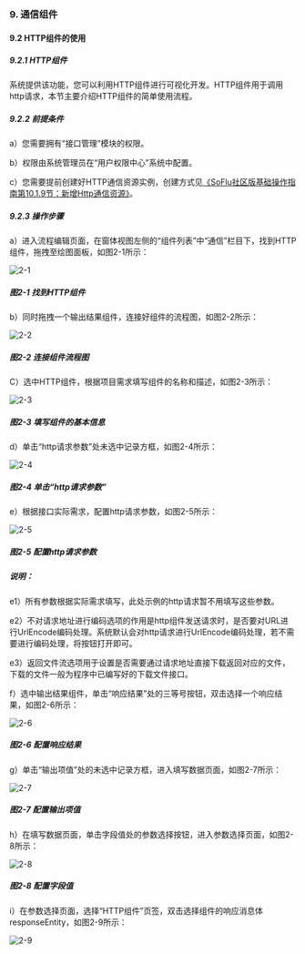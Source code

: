 ### 9. 通信组件

#### 9.2 HTTP组件的使用

##### 9.2.1 HTTP组件

系统提供该功能，您可以利用HTTP组件进行可视化开发。HTTP组件用于调用http请求，本节主要介绍HTTP组件的简单使用流程。

##### 9.2.2 前提条件

a）您需要拥有“接口管理”模块的权限。

b）权限由系统管理员在“用户权限中心”系统中配置。

c）您需要提前创建好HTTP通信资源实例，创建方式见[《SoFlu社区版基础操作指南第10.1.9节：新增Http通信资源》](https://gitee.com/feisuanyz/SoFlu-adp/blob/master/SoFlu%E7%A4%BE%E5%8C%BA%E7%89%88%E6%95%99%E7%A8%8B/SoFlu%E7%A4%BE%E5%8C%BA%E7%89%88%E5%9F%BA%E7%A1%80%E6%93%8D%E4%BD%9C%E6%8C%87%E5%8D%97/10.%20%E8%B5%84%E6%BA%90%E5%AE%9E%E4%BE%8B/1.%20%E6%96%B0%E5%A2%9E%E8%B5%84%E6%BA%90%E5%AE%9E%E4%BE%8B.md#19-%E6%96%B0%E5%A2%9Ehttp%E9%80%9A%E4%BF%A1%E8%B5%84%E6%BA%90)。

##### 9.2.3 操作步骤

a）进入流程编辑页面，在窗体视图左侧的“组件列表”中“通信”栏目下，找到HTTP组件，拖拽至绘图面板，如图2-1所示：

![2-1](https://www.feisuanyz.com/fsimage/zc-image/cz_22_5_1_1.png)

##### 图2-1 找到HTTP组件

b）同时拖拽一个输出结果组件，连接好组件的流程图，如图2-2所示：

![2-2](https://www.feisuanyz.com/fsimage/zc-image/cz_22_5_1_2.png)

##### 图2-2 连接组件流程图

C）选中HTTP组件，根据项目需求填写组件的名称和描述，如图2-3所示：

![2-3](https://www.feisuanyz.com/fsimage/zc-image/cz_22_5_1_3.png)

##### 图2-3 填写组件的基本信息

d）单击“http请求参数”处未选中记录方框，如图2-4所示：

![2-4](https://www.feisuanyz.com/fsimage/zc-image/cz_22_5_1_4.png)

##### 图2-4 单击“http请求参数”

e）根据接口实际需求，配置http请求参数，如图2-5所示：

![2-5](https://www.feisuanyz.com/fsimage/zc-image/zjsy/downfile_1.png)

##### 图2-5 配置http请求参数

##### 说明：

e1）所有参数根据实际需求填写，此处示例的http请求暂不用填写这些参数。

e2）不对请求地址进行编码选项的作用是http组件发送请求时，是否要对URL进行UrlEncode编码处理。系统默认会对http请求进行UrlEncode编码处理，若不需要进行编码处理，将按钮打开即可。

e3）返回文件流选项用于设置是否需要通过请求地址直接下载返回对应的文件，下载的文件一般为程序中已编写好的下载文件接口。

f）选中输出结果组件，单击“响应结果”处的三等号按钮，双击选择一个响应结果，如图2-6所示：

![2-6](https://www.feisuanyz.com/fsimage/zc-image/cz_22_5_1_9.png)

##### 图2-6 配置响应结果

g）单击“输出项值”处的未选中记录方框，进入填写数据页面，如图2-7所示：

![2-7](https://www.feisuanyz.com/fsimage/zc-image/cz_22_5_1_10.png)

##### 图2-7 配置输出项值

h）在填写数据页面，单击字段值处的参数选择按钮，进入参数选择页面，如图2-8所示：

![2-8](https://www.feisuanyz.com/fsimage/zc-image/cz_22_5_1_11.png)

##### 图2-8 配置字段值

i）在参数选择页面，选择“HTTP组件”页签，双击选择组件的响应消息体responseEntity，如图2-9所示：

![2-9](https://www.feisuanyz.com/fsimage/zc-image/cz_22_5_1_12.png)

